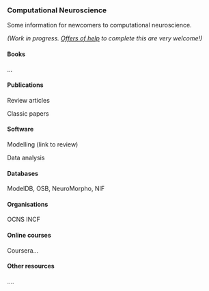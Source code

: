 ### Computational Neuroscience

Some information for newcomers to computational neuroscience.

_(Work in progress. [Offers of help](https://github.com/OpenSourceBrain/Contribute/issues/3) to complete this are very welcome!)_

#### Books

...

#### Publications

Review articles

Classic papers

#### Software

Modelling 
 (link to review)
 
Data analysis

#### Databases

ModelDB, OSB, NeuroMorpho, NIF

#### Organisations

OCNS
INCF

#### Online courses

Coursera...


#### Other resources

....

